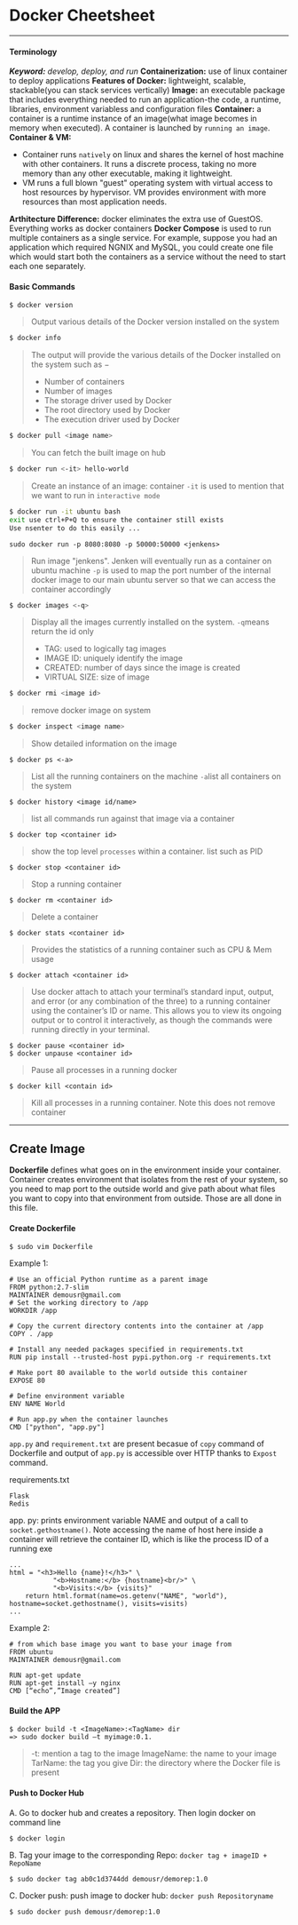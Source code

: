 # Docker Cheetsheet

---
#### Terminology

_**Keyword:** develop, deploy, and run_
**Containerization:** use of linux container to deploy applications
**Features of Docker:** lightweight, scalable, stackable(you can stack services vertically)
**Image:** an executable package that includes everything needed to run an application-the code, a runtime, libraries, environment variabless and configuration files
**Container:** a container is a runtime instance of an image(what image becomes in memory when executed). A container is launched by `running an image`.
**Container & VM:** 
* Container runs `natively` on linux and shares the kernel of host machine with other containers. It runs a discrete process, taking no more memory than any other executable, making it lightweight.
* VM runs a full blown "guest" operating system with virtual access to host resources by hypervisor. VM provides environment with more resources than most application needs.

**Arthitecture Difference:** docker eliminates the extra use of GuestOS. Everything works as docker containers
**Docker Compose** is used to run multiple containers as a single service. For example, suppose you had an application which required NGNIX and MySQL, you could create one file which would start both the containers as a service without the need to start each one separately.
#### Basic Commands

```
$ docker version
```
> Output various details of the Docker version installed on the system

```sh
$ docker info
```
>The output will provide the various details of the Docker installed on the system such as −
 >   * Number of containers
>    * Number of images
>    * The storage driver used by Docker
>    * The root directory used by Docker
>    * The execution driver used by Docker
```sh
$ docker pull <image name>
```
> You can fetch the built image on hub
```sh
$ docker run <-it> hello-world
```
> Create an instance of an image: container
> `-it` is used to mention that we want to run in `interactive mode`
```sh
$ docker run -it ubuntu bash
exit use ctrl+P+Q to ensure the container still exists 
Use nsenter to do this easily ...
```
```
sudo docker run -p 8080:8080 -p 50000:50000 <jenkens> 
```
> Run image "jenkens". Jenken will eventually run as a container on ubuntu machine
`-p` is used to map the port number of the internal docker image to our main ubuntu server so that we can access the container accordingly
```sh
$ docker images <-q>
```
> Display all the images currently installed on the system. `-q`means return the id only
> * TAG: used to logically tag images
> * IMAGE ID: uniquely identify the image
> * CREATED: number of days since the image is created
> * VIRTUAL SIZE: size of image
```sh
$ docker rmi <image id>
```
> remove docker image on system
```sh
$ docker inspect <image name>
```
> Show detailed information on the image
```
$ docker ps <-a>
```
> List all the running containers on the machine
> `-a`list all containers on the system
```
$ docker history <image id/name>
```
> list all commands run against that image via a container
```
$ docker top <container id>
```
> show the top level `processes` within a container. list such as PID
```
$ docker stop <container id>
```
> Stop a running container
```
$ docker rm <container id>
```
> Delete a container
```
$ docker stats <container id>
```
> Provides the statistics of a running container such as CPU & Mem usage
```
$ docker attach <container id>
```
> Use docker attach to attach your terminal’s standard input, output, and error (or any combination of the three) to a running container using the container’s ID or name. This allows you to view its ongoing output or to control it interactively, as though the commands were running directly in your terminal.
```
$ docker pause <container id>
$ docker unpause <container id>
```
> Pause all processes in a running docker
```
$ docker kill <contain id>
```
> Kill all processes in a running container. Note this does not remove container

---

## Create Image

**Dockerfile** defines what goes on in the environment inside your container. Container creates environment that isolates from the rest of your system, so you need to map port to the outside world and give path about what files you want to copy into that environment from outside. Those are all done in this file.

#### Create Dockerfile

```
$ sudo vim Dockerfile
```
Example 1:
```
# Use an official Python runtime as a parent image
FROM python:2.7-slim
MAINTAINER demousr@gmail.com 
# Set the working directory to /app
WORKDIR /app

# Copy the current directory contents into the container at /app
COPY . /app

# Install any needed packages specified in requirements.txt
RUN pip install --trusted-host pypi.python.org -r requirements.txt

# Make port 80 available to the world outside this container
EXPOSE 80

# Define environment variable
ENV NAME World

# Run app.py when the container launches
CMD ["python", "app.py"]
```
`app.py` and `requirement.txt` are present becasue of `copy` command of Dockerfile and output of `app.py` is accessible over HTTP thanks to `Expost` command.

requirements.txt
```
Flask
Redis
```
app. py: prints environment variable NAME and output of a call to `socket.gethostname()`. Note accessing the name of host here inside a container will retrieve the container ID, which is like the process ID of a running exe
```
...
html = "<h3>Hello {name}!</h3>" \
           "<b>Hostname:</b> {hostname}<br/>" \
           "<b>Visits:</b> {visits}"
    return html.format(name=os.getenv("NAME", "world"), hostname=socket.gethostname(), visits=visits)
...
```
Example 2: 
```
# from which base image you want to base your image from
FROM ubuntu 
MAINTAINER demousr@gmail.com 

RUN apt-get update 
RUN apt-get install –y nginx 
CMD [“echo”,”Image created”] 
```
#### Build the APP
```
$ docker build -t <ImageName>:<TagName> dir
=> sudo docker build –t myimage:0.1. 
```
> -t: mention a tag to the image
> ImageName: the name to your image
> TarName: the tag you give
> Dir: the directory where the Docker file is present

#### Push to Docker Hub
A. Go to docker hub and creates a repository. Then login docker on command line
```
$ docker login
```
B. Tag your image to the corresponding Repo: `docker tag + imageID + RepoName`
```
$ sudo docker tag ab0c1d3744dd demousr/demorep:1.0
```
C. Docker push: push image to docker hub: `docker push Repositoryname `
```
$ sudo docker push demousr/demorep:1.0 
```







